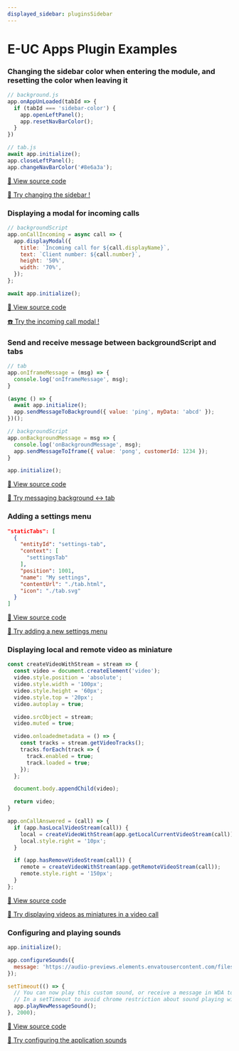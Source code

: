 ```yaml
---
displayed_sidebar: pluginsSidebar
---
```


# E-UC Apps Plugin Examples

### Changing the sidebar color when entering the module, and resetting the color when leaving it

```js
// background.js
app.onAppUnLoaded(tabId => {
  if (tabId === 'sidebar-color') {
    app.openLeftPanel();
    app.resetNavBarColor();
  }
})

// tab.js
await app.initialize();
app.closeLeftPanel();
app.changeNavBarColor('#8e6a3a');
```
[👀 View source code](https://github.com/wazo-communication/euc-plugins-js-sdk/tree/master/documentation/static/examples/wda/sidebar-color)

<a class="try-it button button--secondary button--lg" href="https://app.wazo.io/?manifestUrl=https://wazo-communication.github.io/euc-plugins-js-sdk/examples/wda/sidebar-color/manifest.json" target="_blank">
    🎨 Try changing the sidebar !
</a>

### Displaying a modal for incoming calls

```js
// backgroundScript
app.onCallIncoming = async call => {
  app.displayModal({
    title: `Incoming call for ${call.displayName}`,
    text: `Client number: ${call.number}`,
    height: '50%',
    width: '70%',
  });
};

await app.initialize();
```
[👀 View source code](https://github.com/wazo-communication/euc-plugins-js-sdk/tree/master/documentation/static/examples/wda/incoming-call-modal)

<a class="try-it button button--secondary button--lg" href="https://app.wazo.io/?manifestUrl=https://wazo-communication.github.io/euc-plugins-js-sdk/examples/wda/incoming-call-modal/manifest.json" target="_blank">
    ☎️ Try the incoming call modal !
</a>

### Send and receive message between backgroundScript and tabs

```js
// tab
app.onIframeMessage = (msg) => {
  console.log('onIframeMessage', msg);
}

(async () => {
  await app.initialize();
  app.sendMessageToBackground({ value: 'ping', myData: 'abcd' });
})();

// backgroundScript
app.onBackgroundMessage = msg => {
  console.log('onBackgroundMessage', msg);
  app.sendMessageToIframe({ value: 'pong', customerId: 1234 });
}

app.initialize();
```

[👀 View source code](https://github.com/wazo-communication/euc-plugins-js-sdk/tree/master/documentation/static/examples/wda/iframe-bg-messaging)

<a class="try-it button button--secondary button--lg" href="https://app.wazo.io/?manifestUrl=https://wazo-communication.github.io/euc-plugins-js-sdk/examples/wda/iframe-bg-messaging/manifest.json" target="_blank">
    📣 Try messaging background ↔️ tab
</a>

### Adding a settings menu

```json
"staticTabs": [
  {
    "entityId": "settings-tab",
    "context": [
      "settingsTab"
    ],
    "position": 1001,
    "name": "My settings",
    "contentUrl": "./tab.html",
    "icon": "./tab.svg"
  }
]
```

[👀 View source code](https://github.com/wazo-communication/euc-plugins-js-sdk/tree/master/documentation/static/examples/wda/settings-menu)

<a class="try-it button button--secondary button--lg" href="https://app.wazo.io/?manifestUrl=https://wazo-communication.github.io/euc-plugins-js-sdk/examples/wda/settings-menu/manifest.json" target="_blank">
    📣 Try adding a new settings menu
</a>

### Displaying local and remote video as miniature

```js
const createVideoWithStream = stream => {
  const video = document.createElement('video');
  video.style.position = 'absolute';
  video.style.width = '100px';
  video.style.height = '60px';
  video.style.top = '20px';
  video.autoplay = true;

  video.srcObject = stream;
  video.muted = true;

  video.onloadedmetadata = () => {
    const tracks = stream.getVideoTracks();
    tracks.forEach(track => {
      track.enabled = true;
      track.loaded = true;
    });
  };

  document.body.appendChild(video);

  return video;
}

app.onCallAnswered = (call) => {
  if (app.hasLocalVideoStream(call)) {
    local = createVideoWithStream(app.getLocalCurrentVideoStream(call));
    local.style.right = '10px';
  }

  if (app.hasRemoveVideoStream(call)) {
    remote = createVideoWithStream(app.getRemoteVideoStream(call));
    remote.style.right = '150px';
  }
};
```
[👀 View source code](https://github.com/wazo-communication/euc-plugins-js-sdk/tree/master/documentation/static/examples/wda/video-pip)

<a class="try-it button button--secondary button--lg" href="https://app.wazo.io/?manifestUrl=https://wazo-communication.github.io/euc-plugins-js-sdk/examples/wda/video-pip/manifest.json" target="_blank">
    🎥 Try displaying videos as miniatures in a video call
</a>

### Configuring and playing sounds

```js
app.initialize();

app.configureSounds({
  message: 'https://audio-previews.elements.envatousercontent.com/files/156322809/preview.mp3'
});

setTimeout(() => {
  // You can now play this custom sound, or receive a message in WDA to hear this sound.
  // In a setTimeout to avoid chrome restriction about sound playing without user interaction: https://developer.chrome.com/blog/autoplay
  app.playNewMessageSound();
}, 2000);
```

[👀 View source code](https://github.com/wazo-communication/euc-plugins-js-sdk/tree/master/documentation/static/examples/wda/configure-sounds)

<a class="try-it button button--secondary button--lg" href="https://app.wazo.io/?manifestUrl=https://wazo-communication.github.io/euc-plugins-js-sdk/examples/wda/configure-sounds/manifest.json" target="_blank">
    🎺 Try configuring the application sounds
</a>
